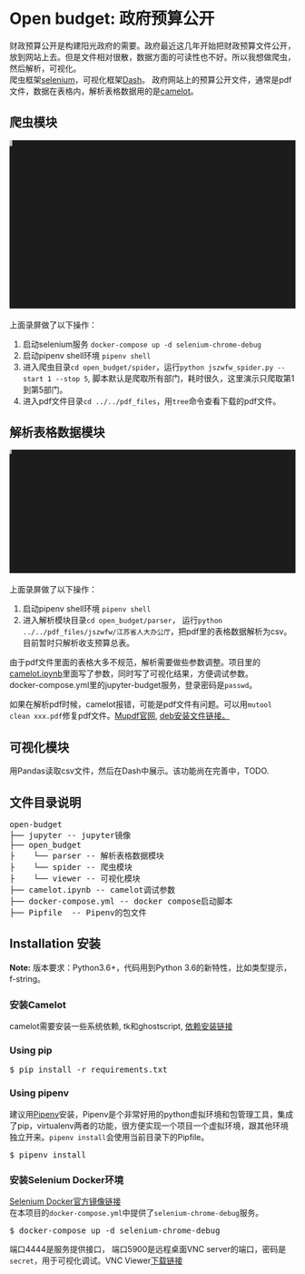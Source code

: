 
# Open budget: 政府预算公开

财政预算公开是构建阳光政府的需要。政府最近这几年开始把财政预算文件公开，放到网站上去。但是文件相对很散，数据方面的可读性也不好。所以我想做爬虫，然后解析，可视化。  
爬虫框架[selenium](https://github.com/SeleniumHQ/selenium)，可视化框架[Dash](https://github.com/plotly/dash)。 
政府网站上的预算公开文件，通常是pdf文件，数据在表格内，解析表格数据用的是[camelot](https://github.com/atlanhq/camelot)。  



## 爬虫模块 

![Example](docs/svg/demo_spider.svg)

上面录屏做了以下操作：
1. 启动selenium服务 `docker-compose up -d selenium-chrome-debug`
2. 启动pipenv shell环境 `pipenv shell`
3. 进入爬虫目录`cd open_budget/spider`，运行`python jszwfw_spider.py --start 1 --stop 5`, 脚本默认是爬取所有部门，耗时很久，这里演示只爬取第1到第5部门。
4. 进入pdf文件目录`cd ../../pdf_files`，用`tree`命令查看下载的pdf文件。

## 解析表格数据模块

![Example](docs/svg/demo_parser.svg)

上面录屏做了以下操作：
1. 启动pipenv shell环境 `pipenv shell`
2. 进入解析模块目录`cd open_budget/parser`， 运行`python ../../pdf_files/jszwfw/江苏省人大办公厅`，把pdf里的表格数据解析为csv。目前暂时只解析收支预算总表。

由于pdf文件里面的表格大多不规范，解析需要做些参数调整。项目里的[camelot.ipynb](./camelot.ipynb)里面写了参数，同时写了可视化结果，方便调试参数。  
docker-compose.yml里的jupyter-budget服务，登录密码是`passwd`。

如果在解析pdf时候，camelot报错，可能是pdf文件有问题。可以用`mutool clean xxx.pdf`修复pdf文件。[Mupdf官网](https://mupdf.com/), [deb安装文件链接。](http://ppa.launchpad.net/ubuntuhandbook1/apps/ubuntu/pool/main/m/mupdf)

## 可视化模块

  用Pandas读取csv文件，然后在Dash中展示。该功能尚在完善中，TODO.

## 文件目录说明
<pre>
open-budget  
├── jupyter -- jupyter镜像     
├── open_budget  
├    └── parser -- 解析表格数据模块    
├    └── spider -- 爬虫模块  
├    └── viewer -- 可视化模块  
├── camelot.ipynb -- camelot调试参数  
├── docker-compose.yml -- docker compose启动脚本  
├── Pipfile  -- Pipenv的包文件
</pre>

## Installation 安装

**Note:** 版本要求：Python3.6+，代码用到Python 3.6的新特性，比如类型提示，f-string。 

### 安装Camelot

camelot需要安装一些系统依赖, tk和ghostscript, [依赖安装链接](https://camelot-py.readthedocs.io/en/master/user/install-deps.html)

### Using pip

<pre>
$ pip install -r requirements.txt
</pre>

### Using pipenv

建议用[Pipenv](https://github.com/pypa/pipenv)安装，Pipenv是个非常好用的python虚拟环境和包管理工具，集成了pip，virtualenv两者的功能，很方便实现一个项目一个虚拟环境，跟其他环境独立开来。`pipenv install`会使用当前目录下的Pipfile。

<pre>
$ pipenv install
</pre>

### 安装Selenium Docker环境

[Selenium Docker官方镜像链接](https://github.com/SeleniumHQ/docker-selenium)  
在本项目的`docker-compose.yml`中提供了`selenium-chrome-debug`服务。

<pre>
$ docker-compose up -d selenium-chrome-debug
</pre>

端口4444是服务提供接口， 端口5900是远程桌面VNC server的端口，密码是`secret`，用于可视化调试。VNC Viewer[下载链接](https://www.realvnc.com/en/connect/download/viewer/)
